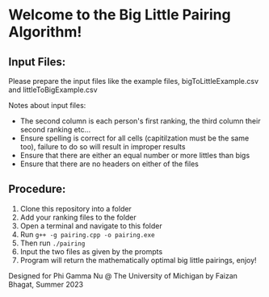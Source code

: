 # Welcome to the Big Little Pairing Algorithm!

## Input Files:

Please prepare the input files like the example files, bigToLittleExample.csv and littleToBigExample.csv

Notes about input files:

-   The second column is each person's first ranking, the third column their second ranking etc...
-   Ensure spelling is correct for all cells (capitilzation must be the same too), failure to do so will result in improper results
-   Ensure that there are either an equal number or more littles than bigs
-   Ensure that there are no headers on either of the files

## Procedure:

1. Clone this repository into a folder
2. Add your ranking files to the folder
3. Open a terminal and navigate to this folder
4. Run `g++ -g pairing.cpp -o pairing.exe`
5. Then run `./pairing`
6. Input the two files as given by the prompts
7. Program will return the mathematically optimal big little pairings, enjoy!

Designed for Phi Gamma Nu @ The University of Michigan by Faizan Bhagat, Summer 2023
